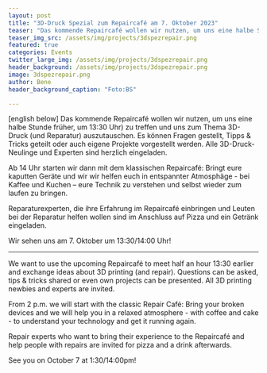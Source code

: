 ```yaml
---
layout: post
title: "3D-Druck Spezial zum Repaircafé am 7. Oktober 2023"
teaser: "Das kommende Repaircafé wollen wir nutzen, um uns eine halbe Stunde früher (13:30 Uhr) zu treffen und uns zum Thema 3D-Druck (und Reparatur) auszutauschen."
teaser_img_src: /assets/img/projects/3dspezrepair.png
featured: true
categories: Events
twitter_large_img: /assets/img/projects/3dspezrepair.png
header_background: /assets/img/projects/3dspezrepair.png
image: 3dspezrepair.png
author: Bene
header_background_caption: "Foto:BS"

---
```

[english below]
Das kommende Repaircafé wollen wir nutzen, um uns eine halbe Stunde früher, um 13:30 Uhr) zu treffen und uns zum Thema 3D-Druck (und Reparatur) auszutauschen. Es können Fragen gestellt, Tipps & Tricks geteilt oder auch eigene Projekte vorgestellt werden. Alle 3D-Druck-Neulinge und Experten sind herzlich eingeladen.

Ab 14 Uhr starten wir dann mit dem klassischen Repaircafé: Bringt eure kaputten Geräte und wir wir helfen euch in entspannter Atmosphäge - bei Kaffee und Kuchen – eure Technik zu verstehen und selbst wieder zum laufen zu bringen. 

Reparaturexperten, die ihre Erfahrung im Repaircafé einbringen und Leuten bei der Reparatur helfen wollen sind im Anschluss auf Pizza und ein Getränk eingeladen.

Wir sehen uns am 7. Oktober um 13:30/14:00 Uhr!

- - -
We want to use the upcoming Repaircafé to meet half an hour 13:30 earlier and exchange ideas about 3D printing (and repair). Questions can be asked, tips & tricks shared or even own projects can be presented. All 3D printing newbies and experts are invited.

From 2 p.m. we will start with the classic Repair Café: Bring your broken devices and we will help you in a relaxed atmosphere - with coffee and cake - to understand your technology and get it running again. 

Repair experts who want to bring their experience to the Repaircafé and help people with repairs are invited for pizza and a drink afterwards.

See you on October 7 at 1:30/14:00pm!

